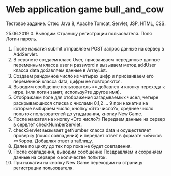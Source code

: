 # Web application game bull_and_cow
Тестовое задание.
Стэк: Java 8, Apache Tomcat, Servlet, JSP, HTML, CSS.

25.06.2019
0.	Выводим Страницу регистрации пользователя. Поля Логин пароль.
1.	После нажатия submit отправляем POST запрос данные на сервер в AddServlet.
2.	В сервлете создаем класс User, присваиваем переданные данные переменным класса user и password и вызываем метод addUser класса data добавляем данные в ArrayList. 
3.	Создаем рандомное число из четырех цифр и присваиваем его переменной класса data, цифры не повторяются.
4.	Выводим сообщение пользователь «» добавлен и кнопку перехода к игре. (или логин занят, используйте другое имя).
5.	Отображаем поле для отображения загадываемых чисел, четыре раскрывающихся списка с числами 0,1,2 … 9 при нажатии на которые выбираем число, кнопку «Это число?», среднее число попыток пользователей до угадывания, кнопку New Game.
6.	После нажатия на кнопку «Это число?» Передаем данные на сервер в сервлет checkNumberServlet.
7.	checkServlet вызывает getNumber класса data и осуществляет проверку (поиск совпадений) и передает ответ в формате «»Быков «»Коров. Добавляя ответ в таблицу.
8.	Далее по циклу до тех пор пока не будет совпадения.
9.	После совпадения, выводим сообщение Поздравляем и сохраняем данные на сервере о количестве попыток. 
10.	При нажатии на кнопку New Game переходим на страницу регистрации пользователя.
